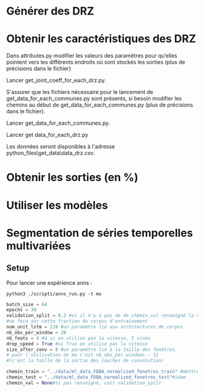 # Générer des DRZ




# Obtenir les caractéristiques des DRZ 

Dans attributes.py modifier les valeurs des paramètres pour qu’elles pointent vers les différents endroits où sont stockés les sorties (plus de précisions dans le fichier)

Lancer get_joint_coeff_for_each_drz.py.

S'assurer que les fichiers nécessaire pour le lancement de get_data_for_each_communes.py sont présents, si besoin modifier les chemins au début de get_data_for_each_communes.py (plus de précisions dans le fichier).

Lancer get_data_for_each_communes.py.

Lancer get data_for_each_drz.py

Les données seront disponibles à l'adresse python_files\\get_data\\data_drz.csv.

# Obtenir les sorties (en %)



# Utiliser les modèles

# Segmentation de séries temporelles multivariées

## Setup

Pour lancer une expérience anns :

```shell
python3 ./scripts/anns_run.py -t mo
```
```python
batch_size = 64
epochs = 30 
validation_split = 0.2 #si il n'y à pas de de chemin_val renseigné la validation 
#se fera sur cette fraction du corpus d'entraînement
num_unit_lstm = 128 #un paramètre lié aux architectures de corpus
nb_obs_per_window = 20
nb_feats = 4 #4 si on utilise pas la vitesse, 5 sinon
drop_speed = True #si True on utilise pas la vitesse
size_after_conv = 8 #un paramètre lié à la taille des fenêtres,
# pour l'utilisation de mo c'est nb_obs_per_windows - 12 
#(c'est la taille de la sortie des couches de convolution)

chemin_train = "../data/ml_data_FDBA_normalized_fenetres_train" #mettre de préférence un corpus normalisés (indispensable pour avoir des résultats satisfaisants)
chemin_test = "../data/ml_data_FDBA_normalized_fenetres_test"#idem
chemin_val = None#si pas renseigné, coir validation_split
```

